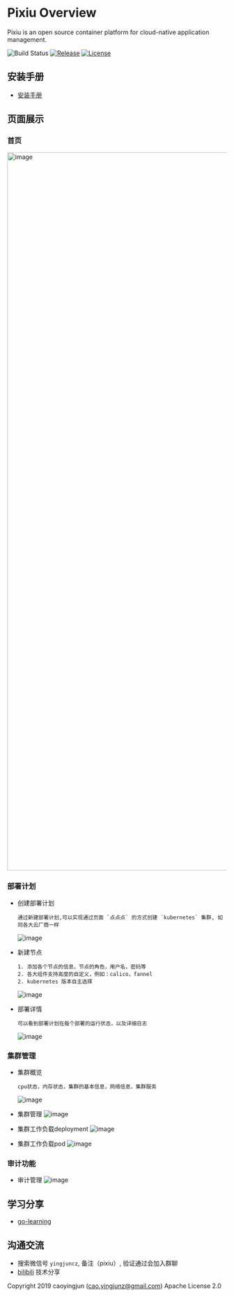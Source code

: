 # Pixiu Overview

Pixiu is an open source container platform for cloud-native application management.

![Build Status][build-url]
[![Release][release-image]][release-url]
[![License][license-image]][license-url]

## 安装手册
- [安装手册](install.md)

## 页面展示
### 首页
<img width="1647" alt="image" src="https://github.com/youdian-xiaoshuai/pixiu/assets/64686398/9fc5e005-95cd-49ee-a13c-13f22949fd74">

### 部署计划
- 创建部署计划
    ```text
    通过新建部署计划,可以实现通过页面 `点点点` 的方式创建 `kubernetes` 集群, 如同各大云厂商一样
    ```
    ![image](https://github.com/pixiu-io/dashboard/blob/master/images/plan_deploy.png?raw=true)

- 新建节点
    ```text
    1. 添加各个节点的信息，节点的角色，用户名，密码等
    2. 各大组件支持高度的自定义，例如：calico，fannel
    2. kubernetes 版本自主选择
    ```
    ![image](https://github.com/pixiu-io/dashboard/blob/master/images/plan_node.png?raw=true)

- 部署详情
    ```text
    可以看到部署计划在每个部署的运行状态，以及详细日志
    ```
    ![image](https://github.com/pixiu-io/dashboard/blob/master/images/plan_detail.png?raw=true)

### 集群管理
- 集群概览
    ```text
    cpu状态，内存状态，集群的基本信息，网络信息，集群服务
    ```
    ![image](https://github.com/pixiu-io/dashboard/blob/master/images/cluster_detail.png?raw=true)

- 集群管理
![image](https://github.com/pixiu-io/dashboard/blob/master/images/cluster_manager.png?raw=true)

- 集群工作负载deployment
![image](https://github.com/pixiu-io/dashboard/blob/master/images/cluster_deploy.png?raw=true)

- 集群工作负载pod
![image](https://github.com/pixiu-io/dashboard/blob/master/images/cluster_pod.png?raw=true)

### 审计功能
- 审计管理
![image](https://github.com/pixiu-io/dashboard/blob/master/images/audit_manager.png?raw=true)

## 学习分享
- [go-learning](https://github.com/caoyingjunz/go-learning)

## 沟通交流
- 搜索微信号 `yingjuncz`, 备注（pixiu）, 验证通过会加入群聊
- [bilibili](https://space.bilibili.com/3493104248162809?spm_id_from=333.1007.0.0) 技术分享

Copyright 2019 caoyingjun (cao.yingjunz@gmail.com) Apache License 2.0

[build-url]: https://github.com/caoyingjunz/pixiu/actions/workflows/ci.yml/badge.svg
[release-image]: https://img.shields.io/badge/release-download-orange.svg
[release-url]: https://www.apache.org/licenses/LICENSE-2.0.html
[license-image]: https://img.shields.io/badge/license-Apache%202-4EB1BA.svg
[license-url]: https://www.apache.org/licenses/LICENSE-2.0.html

